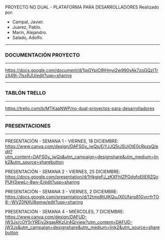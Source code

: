 PROYECTO NO DUAL - PLATAFORMA PARA DESARROLLADORES
Realizado por:
- Campal, Javier.
- Juarez, Pablo.
- Marín, Alejandro.
- Salado, Adolfo.

---
### DOCUMENTACIÓN PROYECTO
---
https://docs.google.com/document/d/1jpGYpiO9IHmyi2w990yAk7zoGQzITrzX49i-7lsxRJU/edit?usp=sharing

---
### TABLÓN TRELLO 
---
https://trello.com/b/MTKaaNWP/no-dual-proyectos-para-desarrolladores

---
### PRESENTACIONES 
---
PRESENTACIÓN - SEMANA 1 - VIERNES, 18 DICIEMBRE:
https://www.canva.com/design/DAFSGy_jwQs/EiYJJQ5rJSUjOtE0cRpzsQ/edit?utm_content=DAFSGy_jwQs&utm_campaign=designshare&utm_medium=link2&utm_source=sharebutton

PRESENTACIÓN - SEMANA 2 - VIERNES, 25 DICIEMBRE:
https://docs.google.com/presentation/d/1HkgjeFJ_zKXFhIZPGdgfoElIERZQoPUH3wwLr-8wv-E/edit?usp=sharing

PRESENTACIÓN - SEMANA 3 - VIERNES, 2 DICIEMBRE: 
https://docs.google.com/presentation/d/12tmo8tUlKQuJX0Ufarp81GvcrfrTO8--WVZ0NXU8gmw/edit?usp=sharing

PRESENTACIÓN - SEMANA 4 - MIÉRCOLES, 7 DICIEMBRE: 
https://www.canva.com/design/DAFUD-jW3Js/cOY5rYREjy2kgasRKzUr4Q/view?utm_content=DAFUD-jW3Js&utm_campaign=designshare&utm_medium=link2&utm_source=sharebutton
